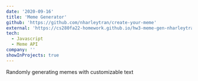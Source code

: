 ```yaml
---
date: '2020-09-16'
title: 'Meme Generator'
github: 'https://github.com/nharleytran/create-your-meme'
external: 'https://cs280fa22-homework.github.io/hw3-meme-gen-nharleytran/'
tech:
  - Javascript
  - Meme API
company: ''
showInProjects: true
---
```


Randomly generating memes with customizable text
